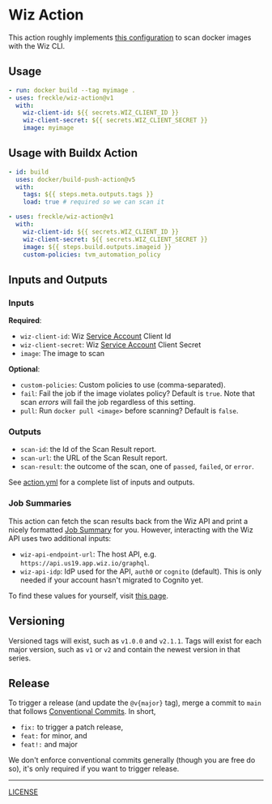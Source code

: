 # Wiz Action

This action roughly implements [this configuration][docs] to scan docker images
with the Wiz CLI.

[docs]: https://docs.wiz.io/wiz-docs/docs/github-pipeline#image-scan

## Usage

```yaml
- run: docker build --tag myimage .
- uses: freckle/wiz-action@v1
  with:
    wiz-client-id: ${{ secrets.WIZ_CLIENT_ID }}
    wiz-client-secret: ${{ secrets.WIZ_CLIENT_SECRET }}
    image: myimage
```

## Usage with Buildx Action

```yaml
- id: build
  uses: docker/build-push-action@v5
  with:
    tags: ${{ steps.meta.outputs.tags }}
    load: true # required so we can scan it

- uses: freckle/wiz-action@v1
  with:
    wiz-client-id: ${{ secrets.WIZ_CLIENT_ID }}
    wiz-client-secret: ${{ secrets.WIZ_CLIENT_SECRET }}
    image: ${{ steps.build.outputs.imageid }}
    custom-policies: tvm_automation_policy
```

## Inputs and Outputs

### Inputs

**Required**:

- `wiz-client-id`: Wiz [Service Account] Client Id
- `wiz-client-secret`: Wiz [Service Account] Client Secret
- `image`: The image to scan

[service account]: https://docs.wiz.io/wiz-docs/docs/set-up-wiz-cli#generate-a-wiz-service-account-key

**Optional**:

- `custom-policies`: Custom policies to use (comma-separated).
- `fail`: Fail the job if the image violates policy? Default is `true`. Note
  that scan _errors_ will fail the job regardless of this setting.
- `pull`: Run `docker pull <image>` before scanning? Default is `false`.

### Outputs

- `scan-id`: the Id of the Scan Result report.
- `scan-url`: the URL of the Scan Result report.
- `scan-result`: the outcome of the scan, one of `passed`, `failed`, or `error`.

See [action.yml](./action.yml) for a complete list of inputs and outputs.

### Job Summaries

This action can fetch the scan results back from the Wiz API and print a nicely
formatted [Job Summary][summary-docs] for you. However, interacting with the Wiz
API uses two additional inputs:

[summary-docs]: https://github.blog/2022-05-09-supercharging-github-actions-with-job-summaries/

- `wiz-api-endpoint-url`: The host API, e.g.
  `https://api.us19.app.wiz.io/graphql`.
- `wiz-api-idp`: IdP used for the API, `auth0` or `cognito` (default). This is
  only needed if your account hasn't migrated to Cognito yet.

To find these values for yourself, visit [this page][wiz-tenant].

[wiz-tenant]: https://app.wiz.io/user/tenant

## Versioning

Versioned tags will exist, such as `v1.0.0` and `v2.1.1`. Tags will exist for
each major version, such as `v1` or `v2` and contain the newest version in that
series.

## Release

To trigger a release (and update the `@v{major}` tag), merge a commit to `main`
that follows [Conventional Commits][]. In short,

- `fix:` to trigger a patch release,
- `feat:` for minor, and
- `feat!:` and major

We don't enforce conventional commits generally (though you are free do so),
it's only required if you want to trigger release.

[conventional commits]: https://www.conventionalcommits.org/en/v1.0.0/#summary

---

[LICENSE](./LICENSE)
